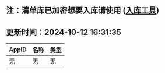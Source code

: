 ## 注：清单库已加密想要入库请使用 ([入库工具](https://github.com/BlankTMing/ManifestAutoUpdate/releases))

## 更新时间：2024-10-12 16:31:35
| AppID | 名称 | 类型  |
| :-------------------- | :----------------------------- | :----------- |
| 无 | 无 | 无 |
